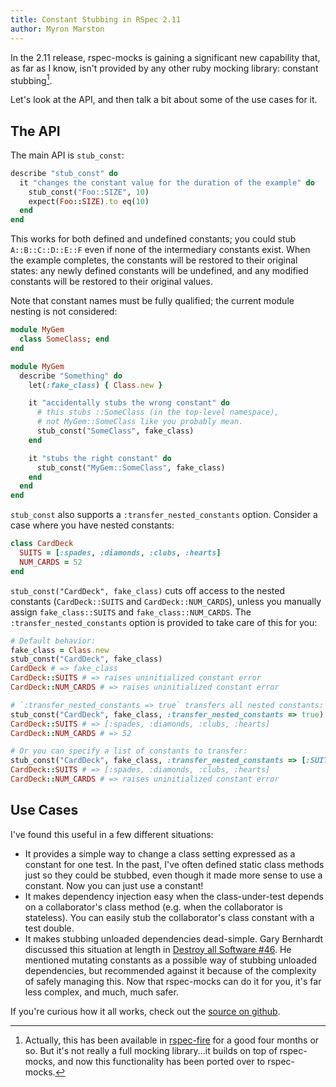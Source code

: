 ```yaml
---
title: Constant Stubbing in RSpec 2.11
author: Myron Marston
---
```


In the 2.11 release, rspec-mocks is gaining a significant new
capability that, as far as I know, isn't provided by any other
ruby mocking library: constant stubbing[^foot_1].

Let's look at the API, and then talk a bit about some of
the use cases for it.

## The API

The main API is `stub_const`:

~~~ ruby
describe "stub_const" do
  it "changes the constant value for the duration of the example" do
    stub_const("Foo::SIZE", 10)
    expect(Foo::SIZE).to eq(10)
  end
end
~~~

This works for both defined and undefined constants; you
could stub `A::B::C::D::E::F` even if none of the intermediary
constants exist. When the example completes, the constants will
be restored to their original states: any newly defined constants
will be undefined, and any modified constants will be restored
to their original values.

Note that constant names must be fully qualified; the current
module nesting is not considered:

~~~ ruby
module MyGem
  class SomeClass; end
end

module MyGem
  describe "Something" do
    let(:fake_class) { Class.new }

    it "accidentally stubs the wrong constant" do
      # this stubs ::SomeClass (in the top-level namespace),
      # not MyGem::SomeClass like you probably mean.
      stub_const("SomeClass", fake_class)
    end

    it "stubs the right constant" do
      stub_const("MyGem::SomeClass", fake_class)
    end
  end
end
~~~

`stub_const` also supports a `:transfer_nested_constants` option.
Consider a case where you have nested constants:

~~~ ruby
class CardDeck
  SUITS = [:spades, :diamonds, :clubs, :hearts]
  NUM_CARDS = 52
end
~~~

`stub_const("CardDeck", fake_class)` cuts off access to the
nested constants (`CardDeck::SUITS` and `CardDeck::NUM_CARDS`),
unless you manually assign `fake_class::SUITS` and
`fake_class::NUM_CARDS`. The `:transfer_nested_constants`
option is provided to take care of this for you:

~~~ ruby
# Default behavior:
fake_class = Class.new
stub_const("CardDeck", fake_class)
CardDeck # => fake_class
CardDeck::SUITS # => raises uninitialized constant error
CardDeck::NUM_CARDS # => raises uninitialized constant error

# `:transfer_nested_constants => true` transfers all nested constants:
stub_const("CardDeck", fake_class, :transfer_nested_constants => true)
CardDeck::SUITS # => [:spades, :diamonds, :clubs, :hearts]
CardDeck::NUM_CARDS # => 52

# Or you can specify a list of constants to transfer:
stub_const("CardDeck", fake_class, :transfer_nested_constants => [:SUITS])
CardDeck::SUITS # => [:spades, :diamonds, :clubs, :hearts]
CardDeck::NUM_CARDS # => raises uninitialized constant error
~~~

## Use Cases

I've found this useful in a few different situations:

* It provides a simple way to change a class setting expressed as
  a constant for one test. In the past, I've often defined static
  class methods just so they could be stubbed, even though it
  made more sense to use a constant. Now you can just use a constant!
* It makes dependency injection easy when the class-under-test
  depends on a collaborator's class method (e.g. when the collaborator
  is stateless). You can easily stub the collaborator's class constant
  with a test double.
* It makes stubbing unloaded dependencies dead-simple. Gary
  Bernhardt discussed this situation at length in [Destroy all
  Software #46](https://www.destroyallsoftware.com/screencasts/catalog/stubbing-unloaded-dependencies).
  He mentioned mutating constants as a possible way of stubbing unloaded
  dependencies, but recommended against it because of the complexity
  of safely managing this. Now that rspec-mocks can do it for you, it's
  far less complex, and much, much safer.

If you're curious how it all works, check out the [source on
github](https://github.com/rspec/rspec-mocks/blob/master/lib/rspec/mocks/stub_const.rb).

[^foot_1]: Actually, this has been available in [rspec-fire](https://github.com/xaviershay/rspec-fire) for a good four months or so. But it's not really a full mocking library...it builds on top of rspec-mocks, and now this functionality has been ported over to rspec-mocks.

